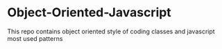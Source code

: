 # Object-Oriented-Javascript
This repo contains object oriented style of coding classes and javascript most used patterns
